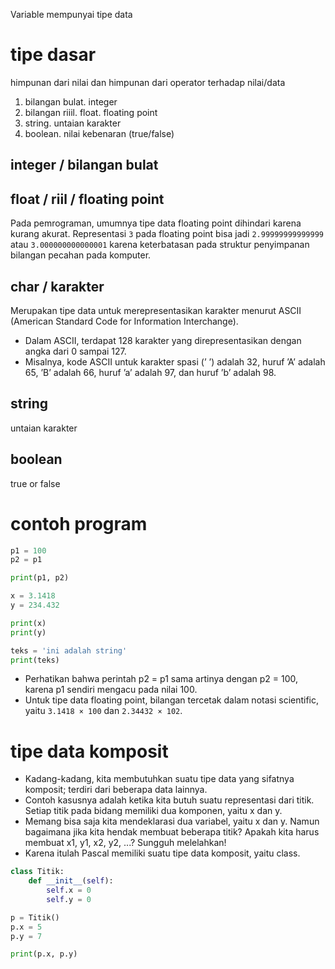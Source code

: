 Variable mempunyai tipe data

# tipe dasar

himpunan dari nilai dan himpunan dari operator terhadap nilai/data

1. bilangan bulat. integer
1. bilangan riiil. float. floating point
1. string. untaian karakter
2. boolean. nilai kebenaran (true/false)

## integer / bilangan bulat

## float / riil / floating point

Pada pemrograman, umumnya tipe data floating point dihindari karena kurang akurat. Representasi `3` pada floating point bisa jadi `2.99999999999999` atau `3.000000000000001` karena keterbatasan pada struktur penyimpanan bilangan pecahan pada komputer.

## char / karakter

Merupakan tipe data untuk merepresentasikan karakter menurut ASCII (American Standard Code for Information Interchange).
- Dalam ASCII, terdapat 128 karakter yang direpresentasikan dengan angka dari 0 sampai 127.
- Misalnya, kode ASCII untuk karakter spasi (’ ’) adalah 32, huruf ’A’ adalah 65, ’B’ adalah 66, huruf ’a’ adalah 97, dan huruf ’b’ adalah 98.

## string

untaian karakter

## boolean

true or false

# contoh program

```py
p1 = 100
p2 = p1

print(p1, p2)

x = 3.1418
y = 234.432

print(x)
print(y)

teks = 'ini adalah string'
print(teks)
```

- Perhatikan bahwa perintah p2 = p1 sama artinya dengan p2 = 100, karena p1 sendiri mengacu pada nilai 100.
- Untuk tipe data floating point, bilangan tercetak dalam notasi scientific, yaitu `3.1418 × 100` dan `2.34432 × 102`.

# tipe data komposit

- Kadang-kadang, kita membutuhkan suatu tipe data yang sifatnya komposit; terdiri dari beberapa data lainnya.
- Contoh kasusnya adalah ketika kita butuh suatu representasi dari titik. Setiap titik pada bidang memiliki dua komponen, yaitu x dan y.
-  Memang bisa saja kita mendeklarasi dua variabel, yaitu x dan y. Namun bagaimana jika kita hendak membuat beberapa titik? Apakah kita harus membuat x1, y1, x2, y2, ...? Sungguh melelahkan!
- Karena itulah Pascal memiliki suatu tipe data komposit, yaitu class.

```py
class Titik:
    def __init__(self):
        self.x = 0
        self.y = 0

p = Titik()
p.x = 5
p.y = 7

print(p.x, p.y)
```
